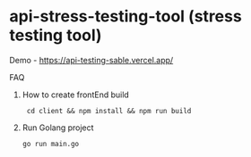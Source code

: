 # api-stress-testing-tool (stress testing tool)
Demo - https://api-testing-sable.vercel.app/

FAQ
  1. How to create frontEnd build 
  
      ``` cd client && npm install && npm run build```
  2. Run Golang project
  
        ``` go run main.go  ```
        
